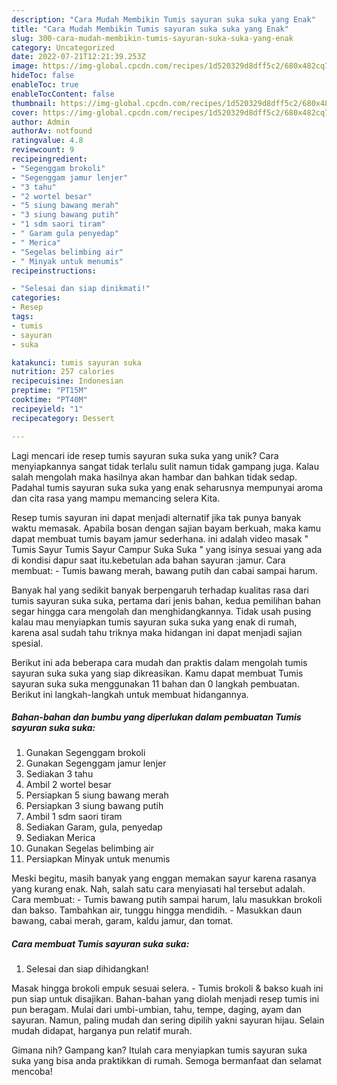 ```yaml
---
description: "Cara Mudah Membikin Tumis sayuran suka suka yang Enak"
title: "Cara Mudah Membikin Tumis sayuran suka suka yang Enak"
slug: 300-cara-mudah-membikin-tumis-sayuran-suka-suka-yang-enak
category: Uncategorized
date: 2022-07-21T12:21:39.253Z
image: https://img-global.cpcdn.com/recipes/1d520329d8dff5c2/680x482cq70/tumis-sayuran-suka-suka-foto-resep-utama.jpg
hideToc: false
enableToc: true
enableTocContent: false
thumbnail: https://img-global.cpcdn.com/recipes/1d520329d8dff5c2/680x482cq70/tumis-sayuran-suka-suka-foto-resep-utama.jpg
cover: https://img-global.cpcdn.com/recipes/1d520329d8dff5c2/680x482cq70/tumis-sayuran-suka-suka-foto-resep-utama.jpg
author: Admin
authorAv: notfound
ratingvalue: 4.8
reviewcount: 9
recipeingredient:
- "Segenggam brokoli"
- "Segenggam jamur lenjer"
- "3 tahu"
- "2 wortel besar"
- "5 siung bawang merah"
- "3 siung bawang putih"
- "1 sdm saori tiram"
- " Garam gula penyedap"
- " Merica"
- "Segelas belimbing air"
- " Minyak untuk menumis"
recipeinstructions:

- "Selesai dan siap dinikmati!"
categories:
- Resep
tags:
- tumis
- sayuran
- suka

katakunci: tumis sayuran suka 
nutrition: 257 calories
recipecuisine: Indonesian
preptime: "PT15M"
cooktime: "PT40M"
recipeyield: "1"
recipecategory: Dessert

---
```





Lagi mencari ide resep tumis sayuran suka suka yang unik? Cara menyiapkannya sangat tidak terlalu sulit namun tidak gampang juga. Kalau salah mengolah maka hasilnya akan hambar dan bahkan tidak sedap. Padahal tumis sayuran suka suka yang enak seharusnya mempunyai aroma dan cita rasa yang mampu memancing selera Kita.





Resep tumis sayuran ini dapat menjadi alternatif jika tak punya banyak waktu memasak. Apabila bosan dengan sajian bayam berkuah, maka kamu dapat membuat tumis bayam jamur sederhana. ini adalah video masak &#34; Tumis Sayur Tumis Sayur Campur Suka Suka &#34; yang isinya sesuai yang ada di kondisi dapur saat itu.kebetulan ada bahan sayuran :jamur. Cara membuat: - Tumis bawang merah, bawang putih dan cabai sampai harum.

Banyak hal yang sedikit banyak berpengaruh terhadap kualitas rasa dari tumis sayuran suka suka, pertama dari jenis bahan, kedua pemilihan bahan segar hingga cara mengolah dan menghidangkannya. Tidak usah pusing kalau mau menyiapkan tumis sayuran suka suka yang enak di rumah, karena asal sudah tahu triknya maka hidangan ini dapat menjadi sajian spesial.






Berikut ini ada beberapa cara mudah dan praktis dalam mengolah tumis sayuran suka suka yang siap dikreasikan. Kamu dapat membuat Tumis sayuran suka suka menggunakan 11 bahan dan 0 langkah pembuatan. Berikut ini langkah-langkah untuk membuat hidangannya.

<!--inarticleads1-->

##### Bahan-bahan dan bumbu yang diperlukan dalam pembuatan Tumis sayuran suka suka:

1. Gunakan Segenggam brokoli
1. Gunakan Segenggam jamur lenjer
1. Sediakan 3 tahu
1. Ambil 2 wortel besar
1. Persiapkan 5 siung bawang merah
1. Persiapkan 3 siung bawang putih
1. Ambil 1 sdm saori tiram
1. Sediakan  Garam, gula, penyedap
1. Sediakan  Merica
1. Gunakan Segelas belimbing air
1. Persiapkan  Minyak untuk menumis


Meski begitu, masih banyak yang enggan memakan sayur karena rasanya yang kurang enak. Nah, salah satu cara menyiasati hal tersebut adalah. Cara membuat: - Tumis bawang putih sampai harum, lalu masukkan brokoli dan bakso. Tambahkan air, tunggu hingga mendidih. - Masukkan daun bawang, cabai merah, garam, kaldu jamur, dan tomat. 

<!--inarticleads2-->

##### Cara membuat Tumis sayuran suka suka:


1. Selesai dan siap dihidangkan!

Masak hingga brokoli empuk sesuai selera. - Tumis brokoli &amp; bakso kuah ini pun siap untuk disajikan. Bahan-bahan yang diolah menjadi resep tumis ini pun beragam. Mulai dari umbi-umbian, tahu, tempe, daging, ayam dan sayuran. Namun, paling mudah dan sering dipilih yakni sayuran hijau. Selain mudah didapat, harganya pun relatif murah. 

Gimana nih? Gampang kan? Itulah cara menyiapkan tumis sayuran suka suka yang bisa anda praktikkan di rumah. Semoga bermanfaat dan selamat mencoba!

